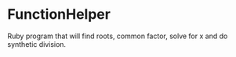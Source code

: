 # FunctionHelper
Ruby program that will find roots, common factor, solve for x and do synthetic division.
